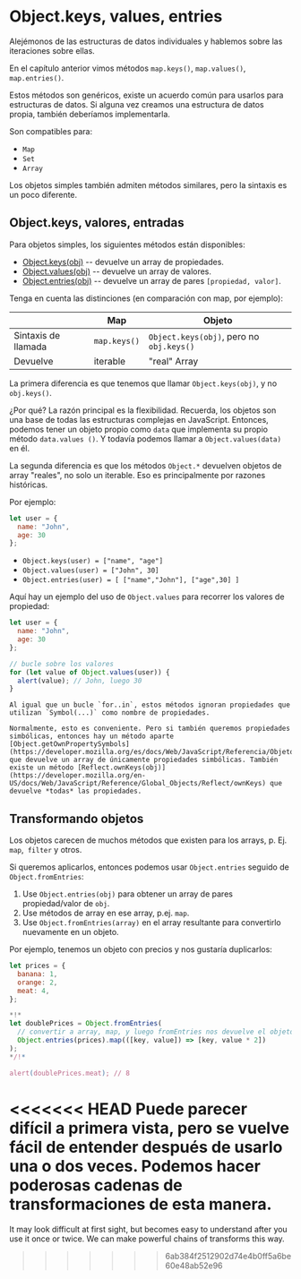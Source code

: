 
# Object.keys, values, entries

Alejémonos de las estructuras de datos individuales y hablemos sobre las iteraciones sobre ellas.

En el capítulo anterior vimos métodos `map.keys()`, `map.values()`, `map.entries()`.

Estos métodos son genéricos, existe un acuerdo común para usarlos para estructuras de datos. Si alguna vez creamos una estructura de datos propia, también deberíamos implementarla.

Son compatibles para:

- `Map`
- `Set`
- `Array`

Los objetos simples también admiten métodos similares, pero la sintaxis es un poco diferente.

## Object.keys, valores, entradas

Para objetos simples, los siguientes métodos están disponibles:

- [Object.keys(obj)](https://developer.mozilla.org/es/docs/Web/JavaScript/Referencia/Objetos_globales/Object/keys) -- devuelve un array de propiedades.
- [Object.values(obj)](https://developer.mozilla.org/es/docs/Web/JavaScript/Referencia/Objetos_globales/Object/values) -- devuelve un array de valores.
- [Object.entries(obj)](https://developer.mozilla.org/es/docs/Web/JavaScript/Referencia/Objetos_globales/Object/entries) -- devuelve un array de pares `[propiedad, valor]`.

Tenga en cuenta las distinciones (en comparación con map, por ejemplo):

|             | Map              | Objeto       |
|-------------|------------------|--------------|
| Sintaxis de llamada | `map.keys()`  | `Object.keys(obj)`, pero no `obj.keys()` |
| Devuelve   | iterable    | "real" Array                     |

La primera diferencia es que tenemos que llamar `Object.keys(obj)`, y no `obj.keys()`.

¿Por qué? La razón principal es la flexibilidad. Recuerda, los objetos son una base de todas las estructuras complejas en JavaScript. Entonces, podemos tener un objeto propio como `data` que implementa su propio método `data.values ()`. Y todavía podemos llamar a `Object.values(data)` en él. 

La segunda diferencia es que los métodos `Object.*` devuelven objetos de array "reales", no solo un iterable. Eso es principalmente por razones históricas.

Por ejemplo:

```js
let user = {
  name: "John",
  age: 30
};
```

- `Object.keys(user) = ["name", "age"]`
- `Object.values(user) = ["John", 30]`
- `Object.entries(user) = [ ["name","John"], ["age",30] ]`

Aquí hay un ejemplo del uso de `Object.values` para recorrer los valores de propiedad:

```js run
let user = {
  name: "John",
  age: 30
};

// bucle sobre los valores
for (let value of Object.values(user)) {
  alert(value); // John, luego 30
}
```

```warn header="Object.keys/values/entries ignoran propiedades simbólicas"
Al igual que un bucle `for..in`, estos métodos ignoran propiedades que utilizan `Symbol(...)` como nombre de propiedades.

Normalmente, esto es conveniente. Pero si también queremos propiedades simbólicas, entonces hay un método aparte [Object.getOwnPropertySymbols](https://developer.mozilla.org/es/docs/Web/JavaScript/Referencia/Objetos_globales/Object/getOwnPropertySymbols) que devuelve un array de únicamente propiedades simbólicas. También existe un método [Reflect.ownKeys(obj)](https://developer.mozilla.org/en-US/docs/Web/JavaScript/Reference/Global_Objects/Reflect/ownKeys) que devuelve *todas* las propiedades.
```


## Transformando objetos

Los objetos carecen de muchos métodos que existen para los arrays, p. Ej. `map`,` filter` y otros.

Si queremos aplicarlos, entonces podemos usar `Object.entries` seguido de `Object.fromEntries`:

1. Use `Object.entries(obj)` para obtener un array de pares propiedad/valor de `obj`.
2. Use métodos de array en ese array, p.ej. `map`.
3. Use `Object.fromEntries(array)` en el array resultante para convertirlo nuevamente en un objeto.

Por ejemplo, tenemos un objeto con precios y nos gustaría duplicarlos:

```js run
let prices = {
  banana: 1,
  orange: 2,
  meat: 4,
};

*!*
let doublePrices = Object.fromEntries(
  // convertir a array, map, y luego fromEntries nos devuelve el objeto
  Object.entries(prices).map(([key, value]) => [key, value * 2])
);
*/!*

alert(doublePrices.meat); // 8
```   

<<<<<<< HEAD
Puede parecer difícil a primera vista, pero se vuelve fácil de entender después de usarlo una o dos veces. Podemos hacer poderosas cadenas de transformaciones de esta manera. 
=======
It may look difficult at first sight, but becomes easy to understand after you use it once or twice. We can make powerful chains of transforms this way. 
>>>>>>> 6ab384f2512902d74e4b0ff5a6be60e48ab52e96
